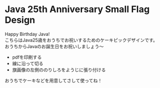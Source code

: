 # Java 25th Anniversary Small Flag Design

Happy Birthday Java!   
こちらはJava25歳をおうちでお祝いするためのケーキピックデザインです。    
おうちからJavaのお誕生日をお祝いしましょう～

- pdfを印刷する
- 線に沿って切る
- 旗画像の左側ののりしろをようじに張り付ける

おうちでケーキなどを用意してさして使ってね！    

